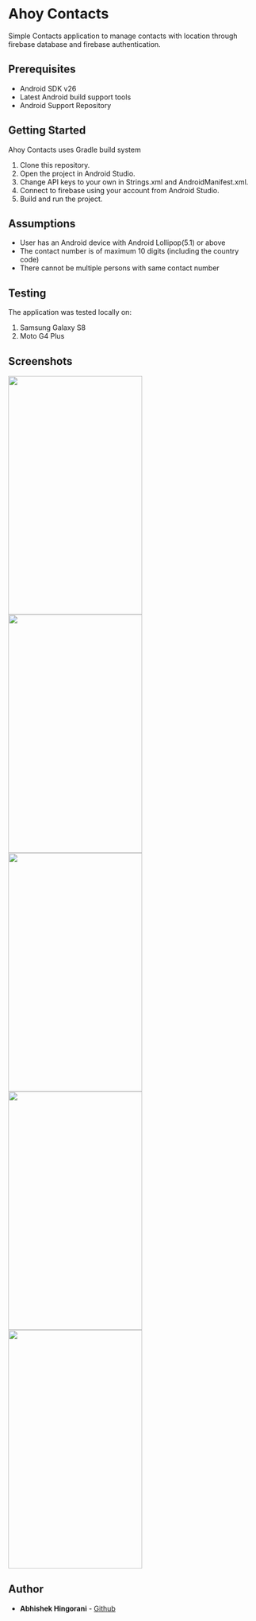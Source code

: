 # Ahoy Contacts

Simple Contacts application to manage contacts with location through firebase database and firebase authentication.

## Prerequisites
<ul>
<li>Android SDK v26</li>
<li>Latest Android build support tools</li>
<li>Android Support Repository</li>
</ul>

## Getting Started

Ahoy Contacts uses Gradle build system 

<ol>
<li>Clone this repository.</li>
<li>Open the project in Android Studio.</li>
<li>Change API keys to your own in Strings.xml and AndroidManifest.xml.</li>
<li>Connect to firebase using your account from Android Studio.</li>
<li>Build and run the project.</li>
</ol>

## Assumptions

<ul>
<li>User has an Android device with Android Lollipop(5.1) or above</li>
<li>The contact number is of maximum 10 digits (including the country code)</li>
<li>There cannot be multiple persons with same contact number</li>
</ul>

## Testing
The application was tested locally on:
<ol>
<li>Samsung Galaxy S8</li>
<li>Moto G4 Plus</li>
</ol>

## Screenshots

<img src="https://raw.github.com/AbhishekHingorani/AhoyContacts/master/screenshots/home.png" width="270" height="480">

<img src="https://raw.github.com/AbhishekHingorani/AhoyContacts/master/screenshots/login.png" width="270" height="480">

<img src="https://raw.github.com/AbhishekHingorani/AhoyContacts/master/screenshots/contacts.png" width="270" height="480">

<img src="https://raw.github.com/AbhishekHingorani/AhoyContacts/master/screenshots/addcontact.png" width="270" height="480">

<img src="https://raw.github.com/AbhishekHingorani/AhoyContacts/master/screenshots/edit.png" width="270" height="480">

## Author

* **Abhishek Hingorani** -  [Github](https://github.com/AbhishekHingorani)


